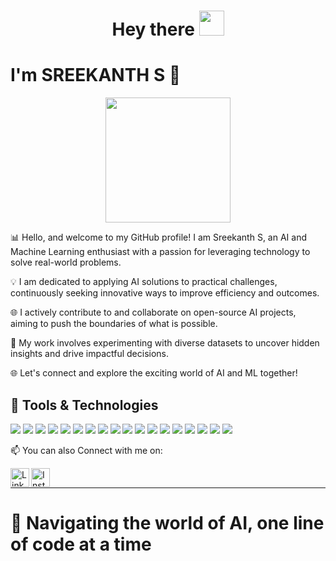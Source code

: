 <h1 align="center">Hey there <img src="https://media.giphy.com/media/hvRJCLFzcasrR4ia7z/giphy.gif" width="40"></h1>
<h1 align="left">I'm SREEKANTH S 🤩</h1>
<p align="center">
  <img src="https://media.giphy.com/media/26tn33aiTi1jkl6H6/giphy.gif" width="200">
</p>

📊 Hello, and welcome to my GitHub profile! I am Sreekanth S, an AI and Machine Learning enthusiast with a passion for leveraging technology to solve real-world problems.
 
💡 I am dedicated to applying AI solutions to practical challenges, continuously seeking innovative ways to improve efficiency and outcomes.

🌐 I actively contribute to and collaborate on open-source AI projects, aiming to push the boundaries of what is possible.

🔬 My work involves experimenting with diverse datasets to uncover hidden insights and drive impactful decisions.

🌐 Let's connect and explore the exciting world of AI and ML together!

<h2 align="left">🔧 Tools & Technologies</h2>
<p>
  <img src="https://img.shields.io/badge/Python-3776AB?style=for-the-badge&logo=python&logoColor=white" />
  <img src="https://img.shields.io/badge/TensorFlow-FF6F00?style=for-the-badge&logo=tensorflow&logoColor=white" />
  <img src="https://img.shields.io/badge/Keras-D00000?style=for-the-badge&logo=keras&logoColor=white" />
  <img src="https://img.shields.io/badge/scikit--learn-F7931E?style=for-the-badge&logo=scikit-learn&logoColor=white" />
  <img src="https://img.shields.io/badge/Docker-2496ED?style=for-the-badge&logo=docker&logoColor=white" />
  <img src="https://img.shields.io/badge/Git-F05032?style=for-the-badge&logo=git&logoColor=white" />
  <img src="https://img.shields.io/badge/AWS-232F3E?style=for-the-badge&logo=amazon-aws&logoColor=white" />
  <img src="https://img.shields.io/badge/Google%20Cloud-4285F4?style=for-the-badge&logo=google-cloud&logoColor=white" />
  <img src="https://img.shields.io/badge/Flask-000000?style=for-the-badge&logo=flask&logoColor=white" />
  <img src="https://img.shields.io/badge/FastAPI-009688?style=for-the-badge&logo=fastapi&logoColor=white" />
  <img src="https://img.shields.io/badge/MySQL-4479A1?style=for-the-badge&logo=mysql&logoColor=white" />
  <img src="https://img.shields.io/badge/Computer%20Vision-FF6F00?style=for-the-badge&logo=opencv&logoColor=white" />
  <img src="https://img.shields.io/badge/LangChain-ff0b37?style=for-the-badge&logo=langchain&logoColor=white" />
  <img src="https://img.shields.io/badge/NLP-4B8BBE?style=for-the-badge&logo=natural-language-processing&logoColor=white" />
  <img src="https://img.shields.io/badge/Postman-FF6C37?style=for-the-badge&logo=postman&logoColor=white" />
  <img src="https://img.shields.io/badge/Power%20BI-F2C811?style=for-the-badge&logo=power-bi&logoColor=white" />
  <img src="https://img.shields.io/badge/Odoo-5A29E4?style=for-the-badge&logo=odoo&logoColor=white" />
  <img src="https://img.shields.io/badge/RabbitMQ-FF6600?style=for-the-badge&logo=rabbitmq&logoColor=white" />
</p>

📫 You can also Connect with me on:

<img align="left" alt="LinkedIn" width="30px" src="https://img.icons8.com/color/48/000000/linkedin.png" />
<img align="left" alt="Instagram" width="30px" src="https://img.icons8.com/fluent/48/000000/instagram-new.png" />

<br>

<hr>
<h1 align="left">🚀 Navigating the world of AI, one line of code at a time</h1>
